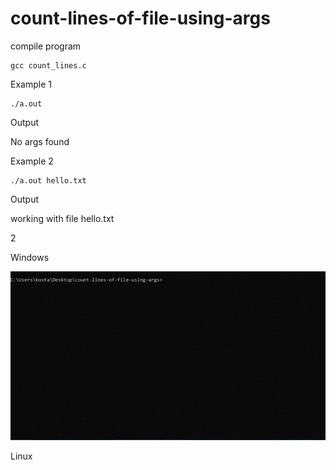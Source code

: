 # count-lines-of-file-using-args

compile program 
```
gcc count_lines.c
```


Example 1

```
./a.out 
```

Output 

No args found

Example 2
```
./a.out hello.txt
```

Output 

working with file hello.txt

2



Windows 

![](https://github.com/Koxalk/count-lines-of-file-using-args/blob/main/ezgif-5-6054846acb.gif)


Linux
